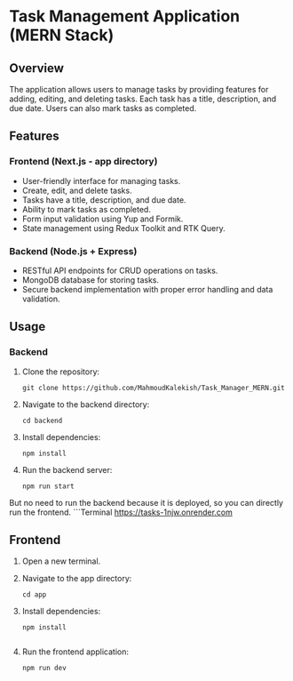 # Task Management Application (MERN Stack)

## Overview

The application allows users to manage tasks by providing features for adding, editing, and deleting tasks. Each task has a title, description, and due date. Users can also mark tasks as completed.

## Features

### Frontend (Next.js - app directory)

- User-friendly interface for managing tasks.
- Create, edit, and delete tasks.
- Tasks have a title, description, and due date.
- Ability to mark tasks as completed.
- Form input validation using Yup and Formik.
- State management using Redux Toolkit and RTK Query.

### Backend (Node.js + Express)

- RESTful API endpoints for CRUD operations on tasks.
- MongoDB database for storing tasks.
- Secure backend implementation with proper error handling and data validation.

## Usage

### Backend

1. Clone the repository:
   ```Terminal
   git clone https://github.com/MahmoudKalekish/Task_Manager_MERN.git

2. Navigate to the backend directory:
   ```Terminal
   cd backend

3. Install dependencies:
   ```Terminal
   npm install

4. Run the backend server:
   ```Terminal
   npm run start

  But no need to run the backend because it is deployed, so you can directly run the frontend.
      ```Terminal
      https://tasks-1njw.onrender.com




## Frontend

1. Open a new terminal.

2. Navigate to the app directory:
   ```Terminal
   cd app

3. Install dependencies:
   ```Terminal
   npm install


4. Run the frontend application:
   ```Terminal
   npm run dev

